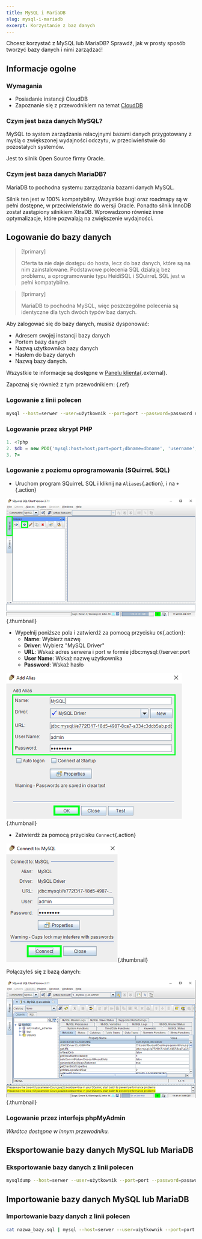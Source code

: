 ```yaml
---
title: MySQL i MariaDB
slug: mysql-i-mariadb
excerpt: Korzystanie z baz danych
---
```


Chcesz korzystać z MySQL lub MariaDB? Sprawdź, jak w prosty sposób tworzyć bazy danych i nimi zarządzać!


## Informacje ogolne

### Wymagania

- Posiadanie instancji CloudDB
- Zapoznanie się z przewodnikiem na temat [CloudDB](../pierwsze-kroki-z-clouddb/)

### Czym jest baza danych MySQL?
MySQL to system zarządzania relacyjnymi bazami danych przygotowany z myślą o zwiększonej wydajności odczytu, w przeciwieństwie do pozostałych systemów.

Jest to silnik Open Source firmy Oracle.


### Czym jest baza danych MariaDB?
MariaDB to pochodna systemu zarządzania bazami danych MySQL.

Silnik ten jest w 100% kompatybilny. Wszystkie bugi oraz roadmapy są w pełni dostępne, w przeciwieństwie do wersji Oracle. Ponadto silnik InnoDB został zastąpiony silnikiem XtraDB. Wprowadzono również inne optymalizacje, które pozwalają na zwiększenie wydajności.


## Logowanie do bazy danych


> [!primary]
>
> Oferta ta nie daje dostępu do hosta, lecz do baz danych, które są na nim zainstalowane. Podstawowe polecenia SQL działają bez problemu, a oprogramowanie typu HeidiSQL i SQuirreL SQL jest w pełni kompatybilne.
> 



> [!primary]
>
> MariaDB to pochodna MySQL, więc poszczególne polecenia są identyczne dla tych dwóch typów baz danych.
> 

Aby zalogować się do bazy danych, musisz dysponować:

- Adresem swojej instancji bazy danych
- Portem bazy danych
- Nazwą użytkownika bazy danych
- Hasłem do bazy danych
- Nazwą bazy danych.

Wszystkie te informacje są dostępne w [Panelu klienta](https://www.ovh.com/manager/web/){.external}.

Zapoznaj się również z tym przewodnikiem: [](debuter-avec-clouddbguide.pl-pl.md){.ref}


### Logowanie z linii polecen

```bash
mysql --host=serwer --user=użytkownik --port=port --password=password nazwa_bazy
```


### Logowanie przez skrypt PHP

```php
1. <?php
2. $db = new PDO('mysql:host=host;port=port;dbname=dbname', 'username', 'password');
3. ?>
```


### Logowanie z poziomu oprogramowania (SQuirreL SQL)
- Uruchom program SQuirreL SQL i kliknij na `Aliases`{.action}, i na `+`{.action}


![launch SQuirreL SQL](images/1.PNG){.thumbnail}

- Wypełnij poniższe pola i zatwierdź za pomocą przycisku `OK`{.action}:
    - **Name**: Wybierz nazwę
    - **Driver**: Wybierz "MySQL Driver"
    - **URL**: Wskaż adres serwera i port w formie jdbc:mysql://server:port
    - **User Name**: Wskaż nazwę użytkownika
    - **Password**: Wskaż hasło


![config connection](images/2.PNG){.thumbnail}

- Zatwierdź za pomocą przycisku `Connect`{.action}


![valid connection](images/3.PNG){.thumbnail}

Połączyłeś się z bazą danych:


![config connection](images/4.PNG){.thumbnail}


### Logowanie przez interfejs phpMyAdmin
*Wkrótce dostępne w innym przewodniku.*


## Eksportowanie bazy danych MySQL lub MariaDB

### Eksportowanie bazy danych z linii polecen

```bash
mysqldump --host=serwer --user=użytkownik --port=port --password=password nazwa_bazy > nazwa_bazy.sql
```


## Importowanie bazy danych MySQL lub MariaDB

### Importowanie bazy danych z linii polecen

```bash
cat nazwa_bazy.sql | mysql --host=serwer --user=użytkownik --port=port --password=password nazwa_bazy
```
